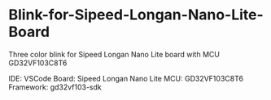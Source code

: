 # Blink-for-Sipeed-Longan-Nano-Lite-Board
Three color blink for Sipeed Longan Nano Lite board with MCU GD32VF103C8T6

IDE: VSCode
Board: Sipeed Longan Nano Lite
MCU: GD32VF103C8T6
Framework: gd32vf103-sdk